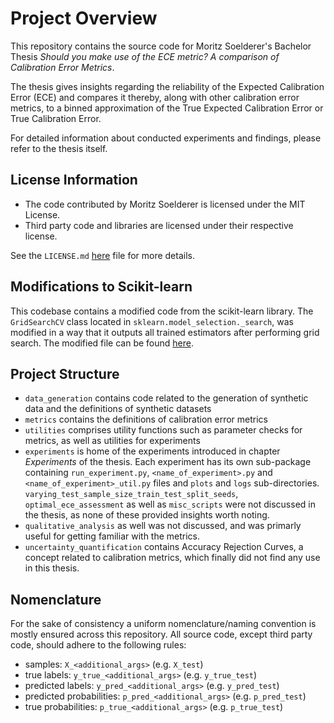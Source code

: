 # Project Overview

This repository contains the source code for Moritz Soelderer's Bachelor Thesis _Should you make use of the ECE metric?
A comparison of Calibration Error Metrics_.

The thesis gives insights regarding the reliability of the Expected Calibration Error (ECE) and compares it thereby,
along with other calibration error metrics, to a binned approximation of the True Expected Calibration Error or True Calibration Error.

For detailed information about conducted experiments and findings, please refer to the thesis itself.




## License Information
- The code contributed by Moritz Soelderer is licensed under the MIT License.
- Third party code and libraries are licensed under their respective license.

See the `LICENSE.md` [here](./LICENSE.md) file for more details.

## Modifications to Scikit-learn
This codebase contains a modified code from the scikit-learn library. 
The `GridSearchCV` class located in `sklearn.model_selection._search`, was modified in a way
that it outputs all trained estimators after performing grid search. The modified file can be found
[here](src/experiments/grid_search/_search_modified.py).

## Project Structure
- `data_generation` contains code related to the generation of synthetic data and the definitions of synthetic datasets
- `metrics` contains the definitions of calibration error metrics
- `utilities` comprises utility functions such as parameter checks for metrics, as well as utilities for experiments
- `experiments` is home of the experiments introduced in chapter _Experiments_ of the thesis. Each experiment has its own
sub-package containing `run_experiment.py`, `<name_of_experiment>.py` and `<name_of_experiment>_util.py` files and `plots` and 
`logs` sub-directories. `varying_test_sample_size_train_test_split_seeds`, `optimal_ece_assessment` 
as well as `misc_scripts` were not discussed in the thesis, as none of these provided insights worth noting.
- `qualitative_analysis` as well was not discussed, and was primarly useful for getting familiar with the metrics.
- `uncertainty_quantification` contains Accuracy Rejection Curves, a concept related to calibration metrics, which finally
did not find any use in this thesis.


## Nomenclature
For the sake of consistency a uniform nomenclature/naming convention is mostly ensured across this 
repository. All source code, except third party code, should adhere to the following rules:

- samples: `X_<additional_args>` (e.g. `X_test`)
- true labels: `y_true_<additional_args>` (e.g. `y_true_test`)
- predicted labels: `y_pred_<additional_args>` (e.g. `y_pred_test`)
- predicted probabilities: `p_pred_<additional_args>` (e.g. `p_pred_test`)
- true probabilities: `p_true_<additional_args>` (e.g. `p_true_test`)